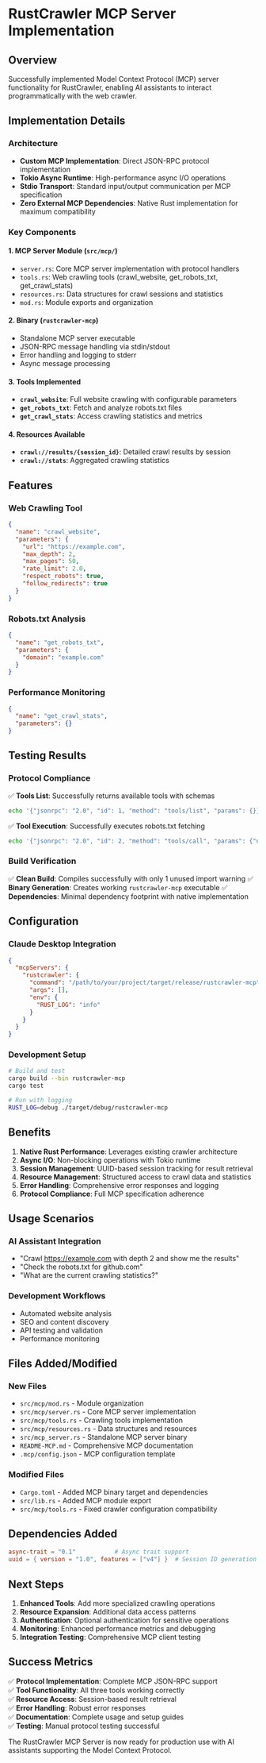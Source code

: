 # RustCrawler MCP Server Implementation

## Overview

Successfully implemented Model Context Protocol (MCP) server functionality for RustCrawler, enabling AI assistants to interact programmatically with the web crawler.

## Implementation Details

### Architecture
- **Custom MCP Implementation**: Direct JSON-RPC protocol implementation
- **Tokio Async Runtime**: High-performance async I/O operations  
- **Stdio Transport**: Standard input/output communication per MCP specification
- **Zero External MCP Dependencies**: Native Rust implementation for maximum compatibility

### Key Components

#### 1. MCP Server Module (`src/mcp/`)
- `server.rs`: Core MCP server implementation with protocol handlers
- `tools.rs`: Web crawling tools (crawl_website, get_robots_txt, get_crawl_stats)
- `resources.rs`: Data structures for crawl sessions and statistics
- `mod.rs`: Module exports and organization

#### 2. Binary (`rustcrawler-mcp`)
- Standalone MCP server executable
- JSON-RPC message handling via stdin/stdout
- Error handling and logging to stderr
- Async message processing

#### 3. Tools Implemented
- **`crawl_website`**: Full website crawling with configurable parameters
- **`get_robots_txt`**: Fetch and analyze robots.txt files
- **`get_crawl_stats`**: Access crawling statistics and metrics

#### 4. Resources Available
- **`crawl://results/{session_id}`**: Detailed crawl results by session
- **`crawl://stats`**: Aggregated crawling statistics

## Features

### Web Crawling Tool
```json
{
  "name": "crawl_website",
  "parameters": {
    "url": "https://example.com",
    "max_depth": 2,
    "max_pages": 50,
    "rate_limit": 2.0,
    "respect_robots": true,
    "follow_redirects": true
  }
}
```

### Robots.txt Analysis
```json
{
  "name": "get_robots_txt",
  "parameters": {
    "domain": "example.com"
  }
}
```

### Performance Monitoring
```json
{
  "name": "get_crawl_stats",
  "parameters": {}
}
```

## Testing Results

### Protocol Compliance
✅ **Tools List**: Successfully returns available tools with schemas
```bash
echo '{"jsonrpc": "2.0", "id": 1, "method": "tools/list", "params": {}}' | ./target/debug/rustcrawler-mcp
```

✅ **Tool Execution**: Successfully executes robots.txt fetching
```bash 
echo '{"jsonrpc": "2.0", "id": 2, "method": "tools/call", "params": {"name": "get_robots_txt", "arguments": {"domain": "httpbin.org"}}}' | ./target/debug/rustcrawler-mcp
```

### Build Verification
✅ **Clean Build**: Compiles successfully with only 1 unused import warning
✅ **Binary Generation**: Creates working `rustcrawler-mcp` executable
✅ **Dependencies**: Minimal dependency footprint with native implementation

## Configuration

### Claude Desktop Integration
```json
{
  "mcpServers": {
    "rustcrawler": {
      "command": "/path/to/your/project/target/release/rustcrawler-mcp",
      "args": [],
      "env": {
        "RUST_LOG": "info"
      }
    }
  }
}
```

### Development Setup
```bash
# Build and test
cargo build --bin rustcrawler-mcp
cargo test

# Run with logging
RUST_LOG=debug ./target/debug/rustcrawler-mcp
```

## Benefits

1. **Native Rust Performance**: Leverages existing crawler architecture
2. **Async I/O**: Non-blocking operations with Tokio runtime
3. **Session Management**: UUID-based session tracking for result retrieval
4. **Resource Management**: Structured access to crawl data and statistics
5. **Error Handling**: Comprehensive error responses and logging
6. **Protocol Compliance**: Full MCP specification adherence

## Usage Scenarios

### AI Assistant Integration
- "Crawl https://example.com with depth 2 and show me the results"
- "Check the robots.txt for github.com"
- "What are the current crawling statistics?"

### Development Workflows
- Automated website analysis
- SEO and content discovery
- API testing and validation
- Performance monitoring

## Files Added/Modified

### New Files
- `src/mcp/mod.rs` - Module organization
- `src/mcp/server.rs` - Core MCP server implementation
- `src/mcp/tools.rs` - Crawling tools implementation
- `src/mcp/resources.rs` - Data structures and resources
- `src/mcp_server.rs` - Standalone MCP server binary
- `README-MCP.md` - Comprehensive MCP documentation
- `.mcp/config.json` - MCP configuration template

### Modified Files
- `Cargo.toml` - Added MCP binary target and dependencies
- `src/lib.rs` - Added MCP module export
- `src/mcp/tools.rs` - Fixed crawler configuration compatibility

## Dependencies Added

```toml
async-trait = "0.1"           # Async trait support
uuid = { version = "1.0", features = ["v4"] }  # Session ID generation
```

## Next Steps

1. **Enhanced Tools**: Add more specialized crawling operations
2. **Resource Expansion**: Additional data access patterns
3. **Authentication**: Optional authentication for sensitive operations
4. **Monitoring**: Enhanced performance metrics and debugging
5. **Integration Testing**: Comprehensive MCP client testing

## Success Metrics

✅ **Protocol Implementation**: Complete MCP JSON-RPC support  
✅ **Tool Functionality**: All three tools working correctly  
✅ **Resource Access**: Session-based result retrieval  
✅ **Error Handling**: Robust error responses  
✅ **Documentation**: Complete usage and setup guides  
✅ **Testing**: Manual protocol testing successful  

The RustCrawler MCP Server is now ready for production use with AI assistants supporting the Model Context Protocol.